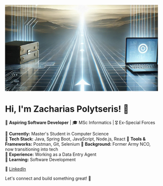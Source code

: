 ![My Background](https://github.com/ImZaharias/ImZaharias/blob/main/Background.jpg)

# Hi, I'm Zacharias Polytseris! 👋  

🚀 **Aspiring Software Developer** | 🎓 MSc Informatics | 🎖 Ex-Special Forces  

🔹 **Currently:** Master's Student in Computer Science  
🔹 **Tech Stack:** Java, Spring Boot, JavaScript, Node.js, React
🔹 **Tools & Frameworks:** Postman, Git, Selenium 
🔹 **Background:** Former Army NCO, now transitioning into tech  
🔹 **Experience:** Working as a Data Entry Agent  
🔹 **Learning:** Software Development  

🔗 [LinkedIn](https://www.linkedin.com/in/zacharias-polytseris/)  

Let's connect and build something great! 🚀  

